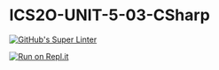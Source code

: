 # ICS2O-UNIT-5-03-CSharp

[![GitHub's Super Linter](https://github.com/Curtis-Edwards/ICS2O-UNIT-5-03-CSharp/workflows/GitHub's%20Super%20Linter/badge.svg)](https://github.com/Curtis-Edwards/ICS2O-UNIT-5-03-CSharp/actions)

[![Run on Repl.it](https://repl.it/badge/github/Curtis-Edwards/ICS2O-UNIT-5-03-CSharp)](https://repl.it/github/Curtis-Edwards/ICS2O-UNIT-5-03-CSharp)
